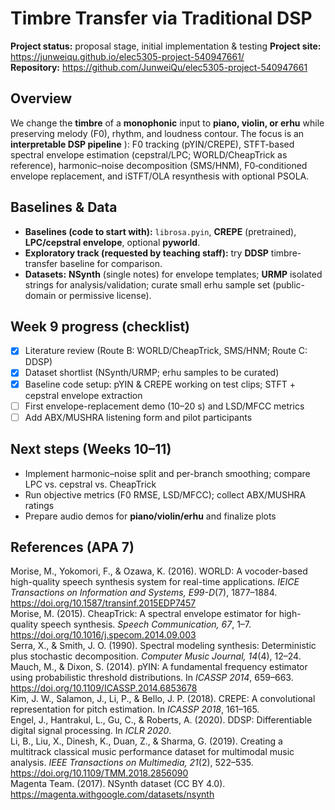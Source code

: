 # Timbre Transfer via Traditional DSP 

**Project status:** proposal stage, initial implementation & testing 
**Project site:** https://junweiqu.github.io/elec5305-project-540947661/  
**Repository:** https://github.com/JunweiQu/elec5305-project-540947661

## Overview
We change the **timbre** of a **monophonic** input to **piano, violin, or erhu** while preserving melody (F0), rhythm, and loudness contour. The focus is an **interpretable DSP pipeline** ): F0 tracking (pYIN/CREPE), STFT-based spectral envelope estimation (cepstral/LPC; WORLD/CheapTrick as reference), harmonic–noise decomposition (SMS/HNM), F0‑conditioned envelope replacement, and iSTFT/OLA resynthesis with optional PSOLA.

## Baselines & Data
- **Baselines (code to start with):** `librosa.pyin`, **CREPE** (pretrained), **LPC/cepstral envelope**, optional **pyworld**.  
- **Exploratory track (requested by teaching staff):** try **DDSP** timbre-transfer baseline for comparison.  
- **Datasets:** **NSynth** (single notes) for envelope templates; **URMP** isolated strings for analysis/validation; curate small erhu sample set (public-domain or permissive license).

## Week 9 progress (checklist)
- [x] Literature review (Route B: WORLD/CheapTrick, SMS/HNM; Route C: DDSP)
- [x] Dataset shortlist (NSynth/URMP; erhu samples to be curated)
- [x] Baseline code setup: pYIN & CREPE working on test clips; STFT + cepstral envelope extraction
- [ ] First envelope-replacement demo (10–20 s) and LSD/MFCC metrics
- [ ] Add ABX/MUSHRA listening form and pilot participants

## Next steps (Weeks 10–11)
- Implement harmonic–noise split and per-branch smoothing; compare LPC vs. cepstral vs. CheapTrick
- Run objective metrics (F0 RMSE, LSD/MFCC); collect ABX/MUSHRA ratings
- Prepare audio demos for **piano/violin/erhu** and finalize plots

## References (APA 7)
Morise, M., Yokomori, F., & Ozawa, K. (2016). WORLD: A vocoder-based high-quality speech synthesis system for real-time applications. *IEICE Transactions on Information and Systems, E99-D*(7), 1877–1884. https://doi.org/10.1587/transinf.2015EDP7457  
Morise, M. (2015). CheapTrick: A spectral envelope estimator for high-quality speech synthesis. *Speech Communication, 67*, 1–7. https://doi.org/10.1016/j.specom.2014.09.003  
Serra, X., & Smith, J. O. (1990). Spectral modeling synthesis: Deterministic plus stochastic decomposition. *Computer Music Journal, 14*(4), 12–24.  
Mauch, M., & Dixon, S. (2014). pYIN: A fundamental frequency estimator using probabilistic threshold distributions. In *ICASSP 2014*, 659–663. https://doi.org/10.1109/ICASSP.2014.6853678  
Kim, J. W., Salamon, J., Li, P., & Bello, J. P. (2018). CREPE: A convolutional representation for pitch estimation. In *ICASSP 2018*, 161–165.  
Engel, J., Hantrakul, L., Gu, C., & Roberts, A. (2020). DDSP: Differentiable digital signal processing. In *ICLR 2020*.  
Li, B., Liu, X., Dinesh, K., Duan, Z., & Sharma, G. (2019). Creating a multitrack classical music performance dataset for multimodal music analysis. *IEEE Transactions on Multimedia, 21*(2), 522–535. https://doi.org/10.1109/TMM.2018.2856090  
Magenta Team. (2017). NSynth dataset (CC BY 4.0). https://magenta.withgoogle.com/datasets/nsynth
